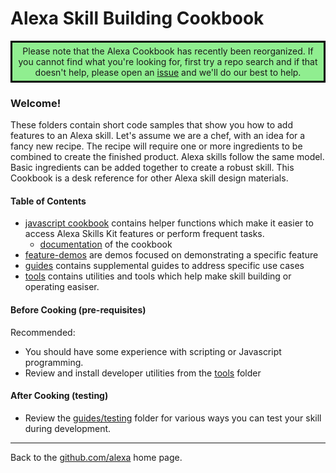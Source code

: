 
# Alexa Skill Building Cookbook

<div style="border-style: solid; border-color: black; text-align: center; background-color: lightgreen; padding: 5px;">Please note that the Alexa Cookbook has recently been reorganized.  If you cannot find what you're looking for, first try a repo search and if that doesn't help, please open an <a href="./issues/new?template=cannot_find.md">issue</a> and we'll do our best to help.</div>

### Welcome!

These folders contain short code samples that show you how to add features to an Alexa skill.
Let's assume we are a chef, with an idea for a fancy new recipe.
The recipe will require one or more ingredients to be combined to create the finished product.
Alexa skills follow the same model. Basic ingredients can be added together to create a robust skill.
This Cookbook is a desk reference for other Alexa skill design materials.

#### Table of Contents <a id="toc"></a>
 + [javascript cookbook](src/javascript/alexa-cookbook.js) contains helper functions which make it easier to access Alexa Skills Kit features or perform frequent tasks.
   + [documentation](docs) of the cookbook
 + [feature-demos](feature-demos) are demos focused on demonstrating a specific feature
 + [guides](guides) contains supplemental guides to address specific use cases
 + [tools](tools) contains utilities and tools which help make skill building or operating easiser.


#### Before Cooking (pre-requisites)

Recommended:
* You should have some experience with scripting or Javascript programming.
* Review and install developer utilities from the [tools](/tools#title) folder

#### After Cooking (testing)

* Review the [guides/testing](guides/testing) folder for various ways you can test your skill during development.

<hr />

Back to the [github.com/alexa](https://github.com/alexa) home page.

